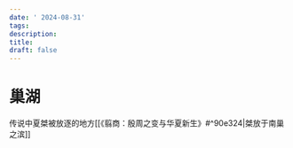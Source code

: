 ```yaml
---
date: ' 2024-08-31'
tags: 
description: 
title: 
draft: false
---
```

# 巢湖

传说中夏桀被放逐的地方[[《翦商：殷周之变与华夏新生》#^90e324|桀放于南巢之滨]]